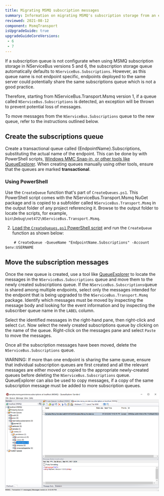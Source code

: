 ```yaml
---
title: Migrating MSMQ subscription messages
summary: Information on migrating MSMQ's subscription storage from an earlier version of the transport to a later one
reviewed: 2021-08-12
component: MsmqTransport
isUpgradeGuide: true
upgradeGuideCoreVersions:
 - 6
 - 7
---
```


If a subscription queue is not configurate when using MSMQ subscription storage in NServiceBus versions 5 and 6, the subscription storage queue automatically defaults to `NServiceBus.Subscriptions`. However, as this queue name is not endpoint specific, endpoints deployed to the same server could potentially share the same subscriptions queue which is not a good practice.

Therefore, starting from NServiceBus.Transport.Msmq version 1, if a queue called `NServiceBus.Subscriptions` is detected, an exception will be thrown to prevent potential loss of messages.

To move messages from the `NServiceBus.Subscriptions` queue to the new queue, refer to the instructions outlined below.

## Create the subscriptions queue

Create a transactional queue called {EndpointName}.Subscriptions, substituting the actual name of the endpoint. This can be done by with PowerShell scripts, [Windows MMC Snap-in, or other tools like QueueExplorer](/transports/msmq/viewing-message-content-in-msmq.md#windows-native-tools). When creating queues manually using other tools, ensure that the queues are marked **transactional**.

### Using PowerShell

Use the `CreateQueue` function that's part of `CreateQueues.ps1`. This PowerShell script comes with the NServiceBus.Transport.Msmq NuGet package and is copied to a subfolder called `NServiceBus.Transport.Msmq` in the output folder of any project referencing it. Browse to the output folder to locate the scripts, for example, `bin\Debug\net472\NServiceBus.Transport.Msmq`.

2. [Load the `CreateQueues.ps1` PowerShell script](https://technet.microsoft.com/en-us/library/bb613481.aspx) and run the `CreateQueue` function as shown below:

```
    # CreateQueue -QueueName "EndpointName.Subscriptions" -Account $env:USERNAME
```

## Move the subscription messages

Once the new queue is created, use a tool like [QueueExplorer](https://www.cogin.com/mq/index.php) to locate the messages in the `NServiceBus.Subscriptions` queue and move them to the newly created subscriptions queue. If the `NServiceBus.Subscriptions`queue is shared among multiple endpoints, select only the messages intended for the endpoint that is being upgraded to the `NServiceBus.Transport.Msmq` package. Identify which messages must be moved by inspecting the message body and looking for the event information and by inspecting the subscriber queue name in the `LABEL` column.

Select the identified messages in the right-hand pane, then right-click and select `Cut`. Now select the newly created subscriptions queue by clicking on the name of the queue. Right-click on the messages pane and select `Paste` to move the messages.

Once all the subscription messages have been moved, delete the `NServiceBus.Subscriptions` queue.

WARNING: If more than one endpoint is sharing the same queue, ensure that individual subscription queues are first created and all the relevant messages are either moved or copied to the appropriate newly-created queues before deleting the `NServiceBus.Subscriptions` queue. QueueExplorer can also be used to copy messages, if a copy of the same subscription message must be added to more subscription queues.

![Moving Messages using QueueExplorer](moving-messages.png)
